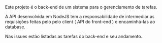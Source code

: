 Este projeto é o back-end de um sistema para o gerenciamento de tarefas.

A API desenvolvida em NodeJS tem a responsabilidade de intermediar as requisições feitas pelo pelo client ( API do front-end ) e encaminhá-las ao database.

Nas issues estão listadas as tarefas do back-end e seu andamento.
